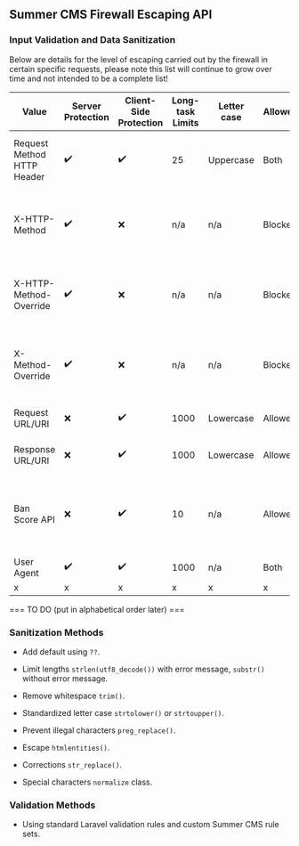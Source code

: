 ## Summer CMS Firewall Escaping API

### Input Validation and Data Sanitization

Below are details for the level of escaping carried out by the firewall in certain specific requests, please note this list will continue to grow over time and not intended to be a complete list!

Value | Server Protection | Client-Side Protection | Long-task Limits | Letter case | Allowed/Blocked | Notes
---|---|---|---|---|---|---
Request Method HTTP Header | ✔️ | ✔️ | 25 | Uppercase | Both | Server blocks bad verbs only.
X-HTTP-Method | ✔️ | ❌ | n/a | n/a | Blocked | Blocked by default, can turn on in settings.
X-HTTP-Method-Override | ✔️ | ❌ | n/a | n/a | Blocked | Blocked by default, can turn on in settings.
X-Method-Override | ✔️ | ❌ | n/a | n/a | Blocked | Blocked by default, can turn on in settings.
Request URL/URI | ❌ | ✔️ | 1000 | Lowercase | Allowed | Using Laravel API
Response URL/URI | ❌ | ✔️ | 1000 | Lowercase | Allowed | Using Laravel API
Ban Score API | ❌ | ✔️ | 10 | n/a | Allowed | Using numbers only and cleaned leaving database only.
User Agent | ✔️ | ✔️ | 1000 | n/a | Both | Multiple checks
x | x | x | x | x | x | x


=== TO DO (put in alphabetical order later) ===

### Sanitization Methods

- Add default using `??`.

- Limit lengths `strlen(utf8_decode())` with error message, `substr()` without error message.

- Remove whitespace `trim()`.

- Standardized letter case `strtolower()` or `strtoupper()`.

- Prevent illegal characters `preg_replace()`.

- Escape `htmlentities()`.

- Corrections `str_replace()`.

- Special characters `normalize` class.

### Validation Methods

- Using standard Laravel validation rules and custom Summer CMS rule sets.
